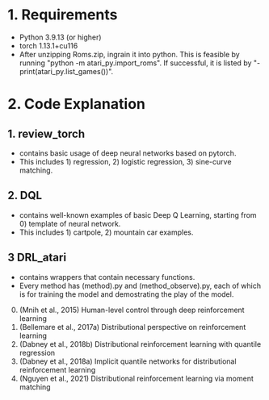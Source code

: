 # 1. Requirements
- Python 3.9.13 (or higher)
- torch 1.13.1+cu116
- After unzipping Roms.zip, ingrain it into python. This is feasible by running "python -m atari_py.import_roms". If successful, it is listed by "- print(atari_py.list_games())".

# 2. Code Explanation

## 1. review_torch
- contains basic usage of deep neural networks based on pytorch.
- This includes 1) regression, 2) logistic regression, 3) sine-curve matching. 

## 2. DQL
- contains well-known examples of basic Deep Q Learning, starting from 0) template of neural network.
- This includes 1) cartpole, 2) mountain car examples.

## 3 DRL_atari
- contains wrappers that contain necessary functions.
- Every method has (method).py and (method_observe).py, each of which is for training the model and demostrating the play of the model. 
0) (Mnih et al., 2015) Human-level control through deep reinforcement learning
1) (Bellemare et al., 2017a) Distributional perspective on reinforcement learning
2) (Dabney et al., 2018b) Distributional reinforcement learning with quantile regression
3) (Dabney et al., 2018a) Implicit quantile networks for distributional reinforcement learning
4) (Nguyen et al., 2021) Distributional reinforcement learning via moment matching

